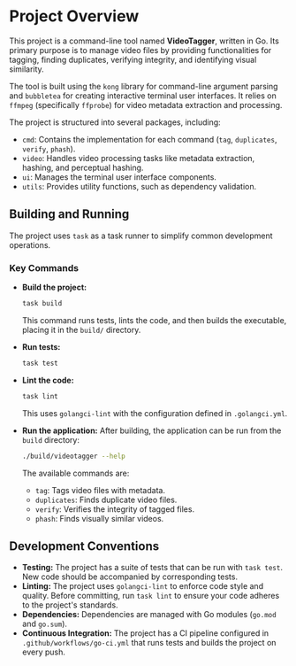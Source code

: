 # Project Overview

This project is a command-line tool named **VideoTagger**, written in Go. Its primary purpose is to manage video files by providing functionalities for tagging, finding duplicates, verifying integrity, and identifying visual similarity.

The tool is built using the `kong` library for command-line argument parsing and `bubbletea` for creating interactive terminal user interfaces. It relies on `ffmpeg` (specifically `ffprobe`) for video metadata extraction and processing.

The project is structured into several packages, including:

- `cmd`: Contains the implementation for each command (`tag`, `duplicates`, `verify`, `phash`).
- `video`: Handles video processing tasks like metadata extraction, hashing, and perceptual hashing.
- `ui`: Manages the terminal user interface components.
- `utils`: Provides utility functions, such as dependency validation.

## Building and Running

The project uses `task` as a task runner to simplify common development operations.

### Key Commands

- **Build the project:**

    ```bash
    task build
    ```

    This command runs tests, lints the code, and then builds the executable, placing it in the `build/` directory.

- **Run tests:**

    ```bash
    task test
    ```

- **Lint the code:**

    ```bash
    task lint
    ```

    This uses `golangci-lint` with the configuration defined in `.golangci.yml`.

- **Run the application:**
    After building, the application can be run from the `build` directory:

    ```bash
    ./build/videotagger --help
    ```

    The available commands are:
  - `tag`: Tags video files with metadata.
  - `duplicates`: Finds duplicate video files.
  - `verify`: Verifies the integrity of tagged files.
  - `phash`: Finds visually similar videos.

## Development Conventions

- **Testing:** The project has a suite of tests that can be run with `task test`. New code should be accompanied by corresponding tests.
- **Linting:** The project uses `golangci-lint` to enforce code style and quality. Before committing, run `task lint` to ensure your code adheres to the project's standards.
- **Dependencies:** Dependencies are managed with Go modules (`go.mod` and `go.sum`).
- **Continuous Integration:** The project has a CI pipeline configured in `.github/workflows/go-ci.yml` that runs tests and builds the project on every push.

